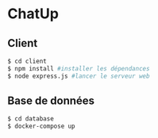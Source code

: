 # ChatUp

## Client
```bash
$ cd client
$ npm install #installer les dépendances
$ node express.js #lancer le serveur web
```

## Base de données
```bash
$ cd database
$ docker-compose up
```
